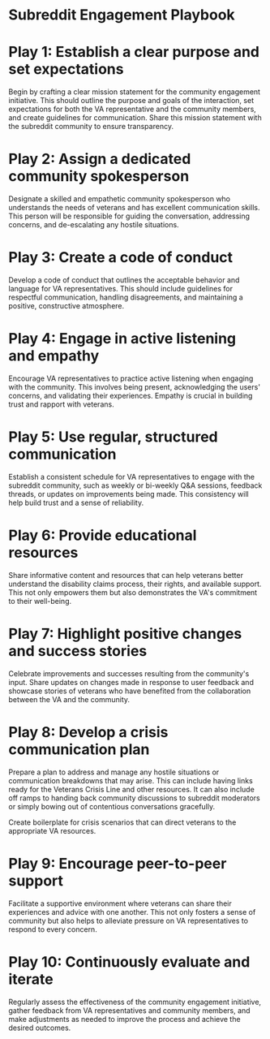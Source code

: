 # Subreddit Engagement Playbook


# Play 1: Establish a clear purpose and set expectations

Begin by crafting a clear mission statement for the community engagement initiative. This should outline the purpose and goals of the interaction, set expectations for both the VA representative and the community members, and create guidelines for communication. Share this mission statement with the subreddit community to ensure transparency.


# Play 2: Assign a dedicated community spokesperson

Designate a skilled and empathetic community spokesperson who understands the needs of veterans and has excellent communication skills. This person will be responsible for guiding the conversation, addressing concerns, and de-escalating any hostile situations.


# Play 3: Create a code of conduct 


Develop a code of conduct that outlines the acceptable behavior and language for VA representatives. This should include guidelines for respectful communication, handling disagreements, and maintaining a positive, constructive atmosphere.


# Play 4: Engage in active listening and empathy

Encourage VA representatives to practice active listening when engaging with the community. This involves being present, acknowledging the users' concerns, and validating their experiences. Empathy is crucial in building trust and rapport with veterans.


# Play 5: Use regular, structured communication

Establish a consistent schedule for VA representatives to engage with the subreddit community, such as weekly or bi-weekly Q&A sessions, feedback threads, or updates on improvements being made. This consistency will help build trust and a sense of reliability.


# Play 6: Provide educational resources

Share informative content and resources that can help veterans better understand the disability claims process, their rights, and available support. This not only empowers them but also demonstrates the VA's commitment to their well-being.


# Play 7: Highlight positive changes and success stories

Celebrate improvements and successes resulting from the community's input. Share updates on changes made in response to user feedback and showcase stories of veterans who have benefited from the collaboration between the VA and the community.


# Play 8: Develop a crisis communication plan

Prepare a plan to address and manage any hostile situations or communication breakdowns that may arise. This can include having links ready for the Veterans Crisis Line and other resources. It can also include off ramps to handing back community discussions to subreddit moderators or simply bowing out of contentious conversations gracefully.

Create boilerplate for crisis scenarios that can direct veterans to the appropriate VA resources.


# Play 9: Encourage peer-to-peer support

Facilitate a supportive environment where veterans can share their experiences and advice with one another. This not only fosters a sense of community but also helps to alleviate pressure on VA representatives to respond to every concern.


# Play 10: Continuously evaluate and iterate

Regularly assess the effectiveness of the community engagement initiative, gather feedback from VA representatives and community members, and make adjustments as needed to improve the process and achieve the desired outcomes.
